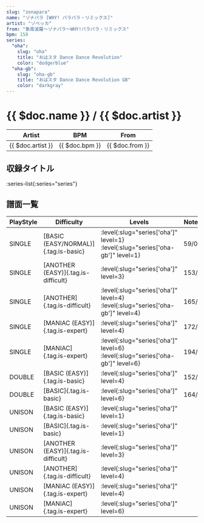 ```yaml
---
slug: "zonapara"
name: "ゾナパラ [WHY! パラパラ・リミックス]"
artist: "ゾベッカ"
from: "象南波羅～ゾナパラ～WHY!パラパラ・リミックス"
bpm: 158
series:
  "oha":
    slug: "oha"
    title: "おはスタ Dance Dance Revolution"
    color: "dodgerblue"
  "oha-gb":
    slug: "oha-gb"
    title: "おはスタ Dance Dance Revolution GB"
    color: "darkgray"
---
```


# {{ $doc.name }} / {{ $doc.artist }}

|Artist|BPM|From|
|------|---|----|
|{{ $doc.artist }}|{{ $doc.bpm }}|{{ $doc.from }}|

## 収録タイトル

:series-list{:series="series"}

## 譜面一覧

|PlayStyle|Difficulty|Levels|Notes|Movie|
|---------|----------|------|-----|-----|
|SINGLE|[BASIC (EASY/NORMAL)]{.tag.is-basic}|:level{:slug="series['oha']" level=1} :level{:slug="series['oha-gb']" level=1}|59/0||
|SINGLE|[ANOTHER (EASY)]{.tag.is-difficult}|:level{:slug="series['oha']" level=3}|153/0||
|SINGLE|[ANOTHER]{.tag.is-difficult}|:level{:slug="series['oha']" level=4} :level{:slug="series['oha-gb']" level=4}|165/0||
|SINGLE|[MANIAC (EASY)]{.tag.is-expert}|:level{:slug="series['oha']" level=4}|172/0||
|SINGLE|[MANIAC]{.tag.is-expert}|:level{:slug="series['oha']" level=6} :level{:slug="series['oha-gb']" level=6}|194/0||
|DOUBLE|[BASIC (EASY)]{.tag.is-basic}|:level{:slug="series['oha']" level=4}|152/0||
|DOUBLE|[BASIC]{.tag.is-basic}|:level{:slug="series['oha']" level=6}|164/0||
|UNISON|[BASIC (EASY)]{.tag.is-basic}|:level{:slug="series['oha']" level=1}|||
|UNISON|[BASIC]{.tag.is-basic}|:level{:slug="series['oha']" level=1}|||
|UNISON|[ANOTHER (EASY)]{.tag.is-difficult}|:level{:slug="series['oha']" level=3}|||
|UNISON|[ANOTHER]{.tag.is-difficult}|:level{:slug="series['oha']" level=4}|||
|UNISON|[MANIAC (EASY)]{.tag.is-expert}|:level{:slug="series['oha']" level=4}|||
|UNISON|[MANIAC]{.tag.is-expert}|:level{:slug="series['oha']" level=6}|||
